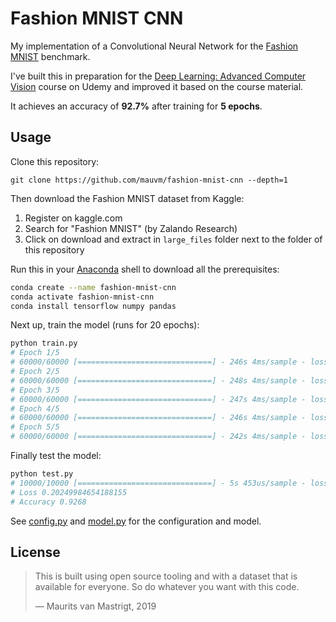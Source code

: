 # Fashion MNIST CNN

My implementation of a Convolutional Neural Network for the [Fashion MNIST](https://www.kaggle.com/zalando-research/fashionmnist) benchmark.

I've built this in preparation for the [Deep Learning: Advanced Computer Vision](https://www.udemy.com/advanced-computer-vision/) course on Udemy and improved it based on the course material.

It achieves an accuracy of **92.7%** after training for **5 epochs**.

## Usage

Clone this repository:

```
git clone https://github.com/mauvm/fashion-mnist-cnn --depth=1
```

Then download the Fashion MNIST dataset from Kaggle:

1. Register on kaggle.com
2. Search for "Fashion MNIST" (by Zalando Research)
3. Click on download and extract in `large_files` folder next to the folder of this repository

Run this in your [Anaconda](https://www.anaconda.com/) shell to download all the prerequisites:

```bash
conda create --name fashion-mnist-cnn
conda activate fashion-mnist-cnn
conda install tensorflow numpy pandas
```

Next up, train the model (runs for 20 epochs):

```bash
python train.py
# Epoch 1/5
# 60000/60000 [==============================] - 246s 4ms/sample - loss: 0.5674 - acc: 0.8041
# Epoch 2/5
# 60000/60000 [==============================] - 248s 4ms/sample - loss: 0.3157 - acc: 0.8855
# Epoch 3/5
# 60000/60000 [==============================] - 247s 4ms/sample - loss: 0.2597 - acc: 0.9063
# Epoch 4/5
# 60000/60000 [==============================] - 246s 4ms/sample - loss: 0.2248 - acc: 0.9185
# Epoch 5/5
# 60000/60000 [==============================] - 242s 4ms/sample - loss: 0.1932 - acc: 0.9303
```

Finally test the model:

```bash
python test.py
# 10000/10000 [==============================] - 5s 453us/sample - loss: 0.2025 - acc: 0.9268
# Loss 0.20249984654188155
# Accuracy 0.9268
```

See [config.py](./config.py) and [model.py](./model.py) for the configuration and model.

## License

> This is built using open source tooling and with a dataset that is available for everyone.
> So do whatever you want with this code.
>
> — Maurits van Mastrigt, 2019
